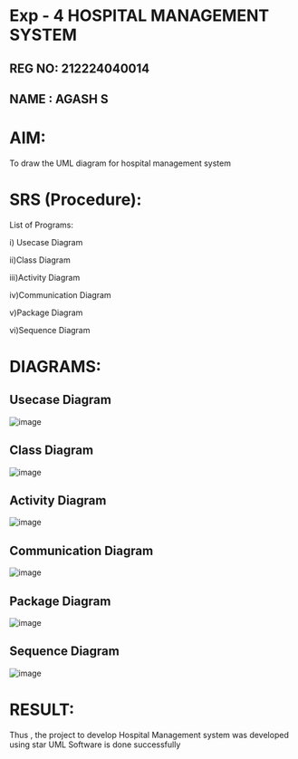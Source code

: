 # Exp - 4 HOSPITAL MANAGEMENT SYSTEM
## REG NO: 212224040014
## NAME  : AGASH S

# AIM:
To draw the UML diagram for hospital management system


# SRS (Procedure):
List of Programs:

i) Usecase Diagram

ii)Class Diagram

iii)Activity Diagram

iv)Communication Diagram

v)Package Diagram

vi)Sequence Diagram

# DIAGRAMS:
## Usecase Diagram
![image](https://github.com/user-attachments/assets/2f8ea086-8198-4253-8942-b696245a3b82)


## Class Diagram
![image](https://github.com/user-attachments/assets/8fcdb7cc-4aa6-4b2a-bd83-02cb046e1b26)


## Activity Diagram
![image](https://github.com/user-attachments/assets/8201097c-e390-4967-b0bf-18e1d767520a)


## Communication Diagram
![image](https://github.com/user-attachments/assets/60dad68a-b0f3-4b3b-a085-512c6cfdbea3)



## Package Diagram
![image](https://github.com/user-attachments/assets/09e5aaeb-44ae-45eb-a0d2-960ad937f8ca)



## Sequence Diagram
![image](https://github.com/user-attachments/assets/910a48d8-600a-4bf4-8eec-36fa3955cd46)



# RESULT:
Thus , the project to develop Hospital Management system was developed using  star UML Software is done successfully
